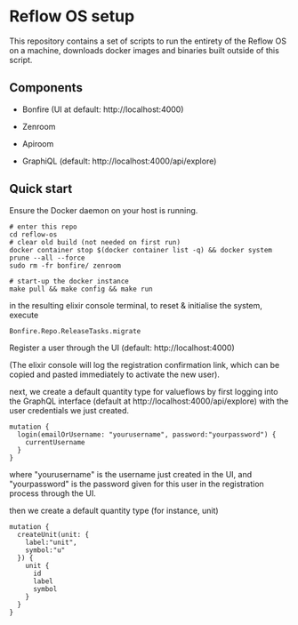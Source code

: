 # Reflow OS setup

This repository contains a set of scripts to run the entirety of the Reflow OS on a machine, downloads docker images and binaries built outside of this script.

## Components

- Bonfire (UI at default: http://localhost:4000)
- Zenroom
- Apiroom

- GraphiQL (default: http://localhost:4000/api/explore)

## Quick start

Ensure the Docker daemon on your host is running.

```
# enter this repo
cd reflow-os
# clear old build (not needed on first run)
docker container stop $(docker container list -q) && docker system prune --all --force
sudo rm -fr bonfire/ zenroom
```

```
# start-up the docker instance
make pull && make config && make run
```

in the resulting elixir console terminal, to reset & initialise the system, execute

```
Bonfire.Repo.ReleaseTasks.migrate
```

Register a user through the UI (default: http://localhost:4000)

(The elixir console will log the registration confirmation link, which can be copied and pasted immediately to activate the new user).

next, we create a default quantity type for valueflows by first logging into the GraphQL interface (default at http://localhost:4000/api/explore) with the user credentials we just created.

```
mutation {
  login(emailOrUsername: "yourusername", password:"yourpassword") {
    currentUsername
  }
}
```

where "yourusername" is the username just created in the UI, and "yourpassword" is the password given for this user in the registration process through the UI.

then we create a default quantity type (for instance, unit)

```
mutation {
  createUnit(unit: {
    label:"unit",
    symbol:"u"
  }) {
    unit {
      id
      label
      symbol
    }
  }
}
```


